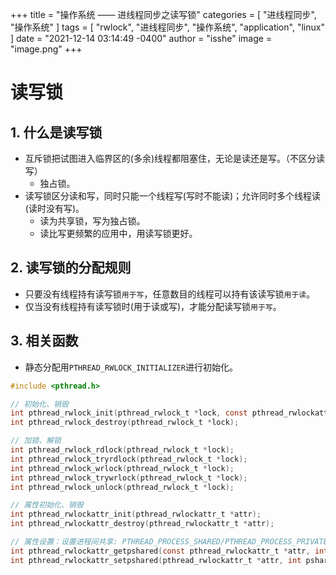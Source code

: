 +++
title = "操作系统 —— 进线程同步之读写锁"
categories = [ "进线程同步", "操作系统" ]
tags = [ "rwlock", "进线程同步", "操作系统", "application", "linux" ]
date = "2021-12-14 03:14:49 -0400"
author = "isshe"
image = "image.png"
+++


# 读写锁

## 1. 什么是读写锁
* 互斥锁把试图进入临界区的(多余)线程都阻塞住，无论是读还是写。（不区分读写）
    * 独占锁。
* 读写锁区分读和写，同时只能一个线程写(写时不能读)；允许同时多个线程读(读时没有写)。
    * 读为共享锁，写为独占锁。
    * 读比写更频繁的应用中，用读写锁更好。

## 2. 读写锁的分配规则
* 只要没有线程持有读写锁`用于写`，任意数目的线程可以持有该读写锁`用于读`。
* 仅当没有线程持有读写锁时(用于读或写)，才能分配读写锁`用于写`。

## 3. 相关函数
* 静态分配用`PTHREAD_RWLOCK_INITIALIZER`进行初始化。
```c
#include <pthread.h>

// 初始化、销毁
int pthread_rwlock_init(pthread_rwlock_t *lock, const pthread_rwlockattr_t *attr);
int pthread_rwlock_destroy(pthread_rwlock_t *lock);

// 加锁、解锁
int pthread_rwlock_rdlock(pthread_rwlock_t *lock);
int pthread_rwlock_tryrdlock(pthread_rwlock_t *lock);
int pthread_rwlock_wrlock(pthread_rwlock_t *lock);
int pthread_rwlock_trywrlock(pthread_rwlock_t *lock);
int pthread_rwlock_unlock(pthread_rwlock_t *lock);

// 属性初始化、销毁
int pthread_rwlockattr_init(pthread_rwlockattr_t *attr);
int pthread_rwlockattr_destroy(pthread_rwlockattr_t *attr);

// 属性设置：设置进程间共享: PTHREAD_PROCESS_SHARED/PTHREAD_PROCESS_PRIVATE
int pthread_rwlockattr_getpshared(const pthread_rwlockattr_t *attr, int *pshared);
int pthread_rwlockattr_setpshared(pthread_rwlockattr_t *attr, int pshared);
```
